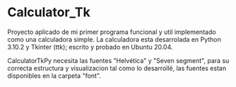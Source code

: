 # Calculator_Tk

Proyecto aplicado de mi primer programa funcional y util implementado como una calculadora simple.
La calculadora esta desarrolada en Python 3.10.2 y Tkinter (ttk); escrito y probado en Ubuntu 20.04.

CalculatorTkPy necesita las fuentes "Helvética" y "Seven segment", para su correcta estructura y visualizacion
tal como lo desarrollé, las fuentes estan disponibles en la carpeta "font". 
